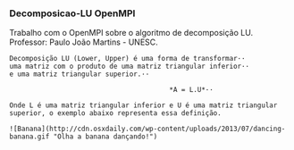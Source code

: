 ### Decomposicao-LU OpenMPI

   Trabalho com o OpenMPI sobre o algoritmo de decomposição LU. 
   Professor: Paulo João Martins - UNESC.
              
    
    Decomposição LU (Lower, Upper) é uma forma de transformar··
    uma matriz com o produto de uma matriz triangular inferior··
    e uma matriz triangular superior.·· 
    
                                            *A = L.U*··
                                                                                
    Onde L é uma matriz triangular inferior e U é uma matriz triangular superior, o exemplo abaixo representa essa definição.
    
    ![Banana](http://cdn.osxdaily.com/wp-content/uploads/2013/07/dancing-banana.gif "Olha a banana dançando!")

      
